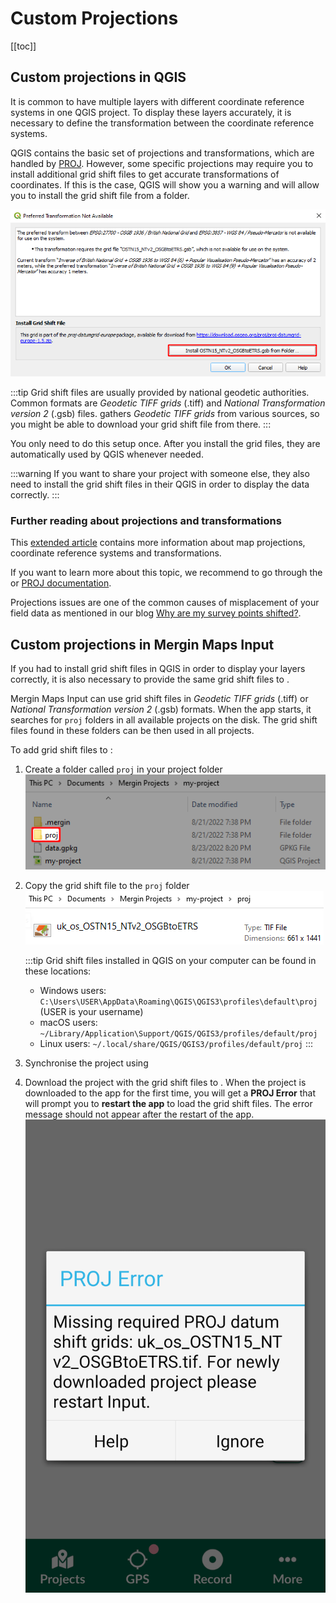 # Custom Projections 
<Badge text="Since Input 0.8.0" type="info"/>
[[toc]]

## Custom projections in QGIS
It is common to have multiple layers with different coordinate reference systems in one QGIS project. To display these layers accurately, it is necessary to define the transformation between the coordinate reference systems. 

QGIS contains the basic set of projections and transformations, which are handled by [PROJ](https://proj.org). However, some specific projections may require you to install additional grid shift files to get accurate transformations of coordinates. If this is the case, QGIS will show you a warning and will allow you to install the grid shift file from a folder.

![](./proj_transformation_installation.png)

:::tip
Grid shift files are usually provided by national geodetic authorities. Common formats are *Geodetic TIFF grids* (.tiff) and *National Transformation version 2* (.gsb) files. 
<GitHubRepo id="OSGeo/PROJ-data" desc="PROJ data" /> gathers *Geodetic TIFF grids* from various sources, so you might be able to download your grid shift file from there. 
:::

You only need to do this setup once. After you install the grid files, they are automatically used by QGIS whenever needed. 

:::warning
If you want to share your project with someone else, they also need to install the grid shift files in their QGIS in order to display the data correctly.
:::

### Further reading about projections and transformations
This [extended article](./projections/index.md) contains more information about map projections, coordinate reference systems and transformations. 

If you want to learn more about this topic, we recommend to go through the <QGISHelp ver="3.22" link="gentle_gis_introduction/coordinate_reference_systems.html" text="QGIS online documentation" /> or [PROJ documentation](https://proj.org/operations/index.html).

Projections issues are one of the common causes of misplacement of your field data as mentioned in our blog [Why are my survey points shifted?](https://www.lutraconsulting.co.uk/blog/2021/04/21/projections-field/).

## Custom projections in Mergin Maps Input
If you had to install grid shift files in QGIS in order to display your layers correctly, it is also necessary to provide the same grid shift files to <MobileAppName />.

Mergin Maps Input can use grid shift files in *Geodetic TIFF grids* (.tiff) or *National Transformation version 2* (.gsb) formats. When the app starts, it searches for `proj` folders in all available projects on the disk. The grid shift files found in these folders can be then used in all projects.

To add grid shift files to <MobileAppName />:
1. Create a folder called `proj` in your project folder
   ![proj folder](./proj-folder.png)
2. Copy the grid shift file to the `proj` folder
   ![shift file](./proj-folder-shift-file.png)
   
   :::tip
   Grid shift files installed in QGIS on your computer can be found in these locations:
   - Windows users: `C:\Users\USER\AppData\Roaming\QGIS\QGIS3\profiles\default\proj` (USER is your username)
   - macOS users: `~/Library/Application\Support/QGIS/QGIS3/profiles/default/proj`
   - Linux users: `~/.local/share/QGIS/QGIS3/profiles/default/proj`
   :::
   
3. Synchronise the project using <QGISPluginName />
4. Download the project with the grid shift files to <MobileAppName />. 
   When the project is downloaded to the app for the first time, you will get a **PROJ Error** that will prompt you to **restart the app** to load the grid shift files. The error message should not appear after the restart of the app.
![input shift grid](./input-custom-prj.png)
